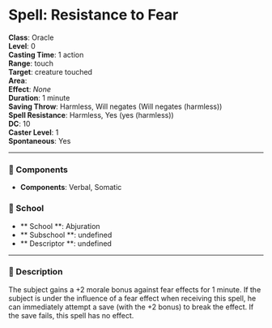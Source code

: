 
# Spell: Resistance to Fear
**Class**: Oracle  
**Level**: 0  
**Casting Time**: 1 action  
**Range**: touch  
**Target**: creature touched  
**Area**:   
**Effect**: _None_  
**Duration**: 1 minute  
**Saving Throw**: Harmless, Will negates (Will negates (harmless))  
**Spell Resistance**: Harmless, Yes (yes (harmless))  
**DC**: 10  
**Caster Level**: 1  
**Spontaneous**: Yes

---

### 🔮 Components
- **Components**: Verbal, Somatic

### 🏫 School
- ** School **: Abjuration
- ** Subschool **: undefined
- ** Descriptor **: undefined
---

### 📜 Description
The subject gains a +2 morale bonus against fear effects for 1 minute. If the subject is under the influence of a fear effect when receiving this spell, he can immediately attempt a save (with the +2 bonus) to break the effect. If the save fails, this spell has no effect.
